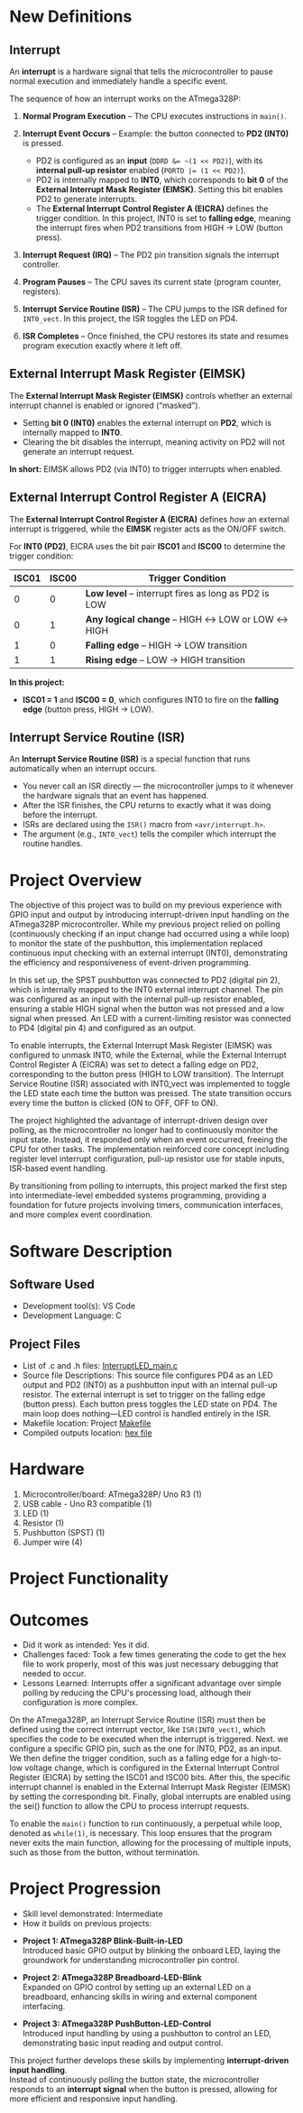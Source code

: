 # New Definitions
## Interrupt  
An **interrupt** is a hardware signal that tells the microcontroller to pause normal execution and immediately handle a specific event. 

The sequence of how an interrupt works on the ATmega328P:  

1. **Normal Program Execution** – The CPU executes instructions in `main()`.  
2. **Interrupt Event Occurs** – Example: the button connected to **PD2 (INT0)** is pressed.  
   - PD2 is configured as an **input** (`DDRD &= ~(1 << PD2)`), with its **internal pull-up resistor** enabled (`PORTD |= (1 << PD2)`).  
   - PD2 is internally mapped to **INT0**, which corresponds to **bit 0** of the **External Interrupt Mask Register (EIMSK)**. Setting this bit enables PD2 to generate interrupts.  
   - The **External Interrupt Control Register A (EICRA)** defines the trigger condition. In this project, INT0 is set to **falling edge**, meaning the interrupt fires when PD2 transitions from HIGH → LOW (button press).  

3. **Interrupt Request (IRQ)** – The PD2 pin transition signals the interrupt controller.  

4. **Program Pauses** – The CPU saves its current state (program counter, registers).  

5. **Interrupt Service Routine (ISR)** – The CPU jumps to the ISR defined for `INT0_vect`. In this project, the ISR toggles the LED on PD4.  

6. **ISR Completes** – Once finished, the CPU restores its state and resumes program execution exactly where it left off.  


## External Interrupt Mask Register (EIMSK)  
The **External Interrupt Mask Register (EIMSK)** controls whether an external interrupt channel is enabled or ignored (“masked”).  

- Setting **bit 0 (INT0)** enables the external interrupt on **PD2**, which is internally mapped to **INT0**.  
- Clearing the bit disables the interrupt, meaning activity on PD2 will not generate an interrupt request.  

**In short:** EIMSK allows PD2 (via INT0) to trigger interrupts when enabled.  


## External Interrupt Control Register A (EICRA)  
The **External Interrupt Control Register A (EICRA)** defines *how* an external interrupt is triggered, while the **EIMSK** register acts as the ON/OFF switch.  

For **INT0 (PD2)**, EICRA uses the bit pair **ISC01** and **ISC00** to determine the trigger condition:  

| ISC01 | ISC00 | Trigger Condition                          |
|-------|-------|---------------------------------------------|
| 0     | 0     | **Low level** – interrupt fires as long as PD2 is LOW |
| 0     | 1     | **Any logical change** – HIGH ↔ LOW or LOW ↔ HIGH |
| 1     | 0     | **Falling edge** – HIGH → LOW transition    |
| 1     | 1     | **Rising edge** – LOW → HIGH transition     |

**In this project:**  
- **ISC01 = 1** and **ISC00 = 0**, which configures INT0 to fire on the **falling edge** (button press, HIGH → LOW).  

## Interrupt Service Routine (ISR)  
An **Interrupt Service Routine (ISR)** is a special function that runs automatically when an interrupt occurs.  

- You never call an ISR directly — the microcontroller jumps to it whenever the hardware signals that an event has happened.  
- After the ISR finishes, the CPU returns to exactly what it was doing before the interrupt.  
- ISRs are declared using the `ISR()` macro from `<avr/interrupt.h>`.  
- The argument (e.g., `INT0_vect`) tells the compiler which interrupt the routine handles.  

# Project Overview
The objective of this project was to build on my previous experience with GPIO input and output by introducing interrupt-driven input handling on the ATmega328P microcontroller. While my previous project relied on polling (continuously checking if an input change had occurred using a while loop) to monitor the state of the pushbutton, this implementation replaced continuous input checking with an external interrupt (INT0), demonstrating the efficiency and responsiveness of event-driven programming. 

In this set up, the SPST pushbutton was connected to PD2 (digital pin 2), which is internally mapped to the INT0 external interrupt channel. The pin was configured as an input with the internal pull-up resistor enabled, ensuring a stable HIGH signal when the button was not pressed and a low signal when pressed. An LED with a current-limiting resistor was connected to PD4 (digital pin 4) and configured as an output.

To enable interrupts, the External Interrupt Mask Register (EIMSK) was configured to unmask INT0, while the External, while the External Interrupt Control Register A (EICRA) was set to detect a falling edge on PD2, corresponding to the button press (HIGH to LOW transition). The Interrupt Service Routine (ISR) associated with INT0_vect was implemented to toggle the LED state each time the button was pressed. The state transition occurs every time the button is clicked (ON to OFF, OFF to ON).

The project highlighted the advantage of interrupt-driven design over polling, as the microcontroller no longer had to continuously monitor the input state. Instead, it responded only when an event occurred, freeing the CPU for other tasks. The implementation reinforced core concept including register level interrupt configuration, pull-up resistor use for stable inputs, ISR-based event handling. 

By transitioning from polling to interrupts, this project marked the first step into intermediate-level embedded systems programming, providing a foundation for future projects involving timers, communication interfaces, and more complex event coordination. 

# Software Description
## Software Used
* Development tool(s): VS Code
* Development Language: C

## Project Files
* List of .c and .h files: [InterruptLED_main.c](https://github.com/gerrick-mundt/baremetal-embedded-systems-C-ATmega328P-Portfolio/blob/main/Project%204_ATmega328P_InterruptLED/Code/InterruptLED_main.c)
* Source file Descriptions: This source file configures PD4 as an LED output and PD2 (INT0) as a pushbutton input with an internal pull-up resistor. The external interrupt is set to trigger on the falling edge (button press). Each button press toggles the LED state on PD4. The main loop does nothing—LED control is handled entirely in the ISR.
* Makefile location: Project [Makefile](https://github.com/gerrick-mundt/baremetal-embedded-systems-C-ATmega328P-Portfolio/blob/main/Project%204_ATmega328P_InterruptLED/Code/Makefile)
* Compiled outputs location: [hex file](https://github.com/gerrick-mundt/baremetal-embedded-systems-C-ATmega328P-Portfolio/blob/main/Project%204_ATmega328P_InterruptLED/Code/main.hex)

# Hardware
1. Microcontroller/board: ATmega328P/ Uno R3 (1)
2. USB cable - Uno R3 compatible (1)
3. LED (1)
4. Resistor (1)
5. Pushbutton (SPST) (1)
6. Jumper wire (4)

# Project Functionality

# Outcomes
* Did it work as intended: Yes it did. 
* Challenges faced: Took a few times generating the code to get the hex file to work properly, most of this was just necessary debugging that needed to occur.
* Lessons Learned: Interrupts offer a significant advantage over simple polling by reducing the CPU's processing load, although their configuration is more complex. 

On the ATmega328P, an Interrupt Service Routine (ISR) must then be defined using the correct interrupt vector, like `ISR(INT0_vect)`, which specifies the code to be executed when the interrupt is triggered. Next. we configure a specific GPIO pin, such as the one for INT0, PD2, as an input. We then define the trigger condition, such as a falling edge for a high-to-low voltage change, which is configured in the External Interrupt Control Register (EICRA) by setting the ISC01 and ISC00 bits. After this, the specific interrupt channel is enabled in the External Interrupt Mask Register (EIMSK) by setting the corresponding bit. Finally, global interrupts are enabled using the sei() function to allow the CPU to process interrupt requests.

To enable the `main()` function to run continuously, a perpetual while loop, denoted as `while(1)`, is necessary. This loop ensures that the program never exits the main function, allowing for the processing of multiple inputs, such as those from the button, without termination.

# Project Progression
* Skill level demonstrated: Intermediate
* How it builds on previous projects: 

- **Project 1: ATmega328P Blink‐Built-in-LED**  
  Introduced basic GPIO output by blinking the onboard LED, laying the groundwork for understanding microcontroller pin control.

- **Project 2: ATmega328P Breadboard-LED-Blink**  
  Expanded on GPIO control by setting up an external LED on a breadboard, enhancing skills in wiring and external component interfacing.

- **Project 3: ATmega328P PushButton-LED-Control**  
  Introduced input handling by using a pushbutton to control an LED, demonstrating basic input reading and output control.

This project further develops these skills by implementing **interrupt-driven input handling**.  
Instead of continuously polling the button state, the microcontroller responds to an **interrupt signal** when the button is pressed, allowing for more efficient and responsive input handling.
